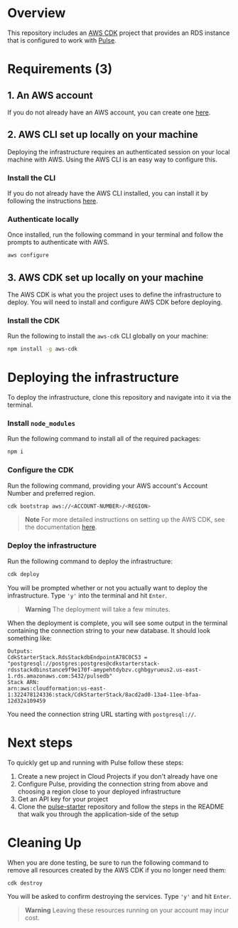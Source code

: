 # Overview
This repository includes an [AWS CDK](https://aws.amazon.com/cdk/) project that provides an RDS instance that is configured to work with [Pulse](https://www.prisma.io/data-platform/pulse).

# Requirements (3)

## 1. An AWS account
If you do not already have an AWS account, you can create one [here](https://portal.aws.amazon.com/billing/signup#/start/email).

## 2. AWS CLI set up locally on your machine
Deploying the infrastructure requires an authenticated session on your local machine with AWS. Using the AWS CLI is an easy way to configure this.

### Install the CLI
If you do not already have the AWS CLI installed, you can install it by following the instructions [here](https://awscli.amazonaws.com/AWSCLIV2.pkg).

### Authenticate locally
Once installed, run the following command in your terminal and follow the prompts to authenticate with AWS.
```sh
aws configure
```

## 3. AWS CDK set up locally on your machine
The AWS CDK is what you the project uses to define the infrastructure to deploy. You will need to install and configure AWS CDK before deploying.

### Install the CDK
Run the following to install the `aws-cdk` CLI globally on your machine:

```sh
npm install -g aws-cdk
```

# Deploying the infrastructure

To deploy the infrastructure, clone this repository and navigate into it via the terminal.

### Install `node_modules`
Run the following command to install all of the required packages:

```sh
npm i
```

### Configure the CDK

Run the following command, providing your AWS account's Account Number and preferred region.

```sh
cdk bootstrap aws://<ACCOUNT-NUMBER>/<REGION>
```

> **Note**
> For more detailed instructions on setting up the AWS CDK, see the documentation [here](https://docs.aws.amazon.com/cdk/v2/guide/getting_started.html#getting_started_install).
> 

### Deploy the infrastructure
Run the following command to deploy the infrastructure:
```sh
cdk deploy
```

You will be prompted whether or not you actually want to deploy the infrastructure. Type `'y'` into the terminal and hit `Enter`.

> **Warning**
> The deployment will take a few minutes.

When the deployment is complete, you will see some output in the terminal containing the connection string to your new database. It should look something like:

```
Outputs:
CdkStarterStack.RdsStackdbEndpointA78C0C53 = "postgresql://postgres:postgres@cdkstarterstack-rdsstackdbinstance9f9e170f-amypehtdybzv.cghbgyrueus2.us-east-1.rds.amazonaws.com:5432/pulsedb"
Stack ARN:
arn:aws:cloudformation:us-east-1:322478124336:stack/CdkStarterStack/8acd2ad0-13a4-11ee-bfaa-12d32a109459
```

You need the connection string URL starting with `postgresql://`.

# Next steps
To quickly get up and running with Pulse follow these steps:
1. Create a new project in Cloud Projects if you don't already have one
2. Configure Pulse, providing the connection string from above and choosing a region close to your deployed infrastructure
3. Get an API key for your project
4. Clone the [pulse-starter](https://github.com/prisma/pulse-starter) repository and follow the steps in the README that walk you through the application-side of the setup

# Cleaning Up
When you are done testing, be sure to run the following command to remove all resources created by the AWS CDK if you no longer need them:

```sh
cdk destroy
```

You will be asked to confirm destroying the services. Type `'y'` and hit `Enter`. 

> **Warning**
> Leaving these resources running on your account may incur cost.
